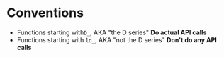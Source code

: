 # Conventions 

* Functions starting with`D_`, AKA "the D series" **Do actual API calls**
* Functions starting with `ld_`, AKA "not the D series" **Don't do any API calls**
